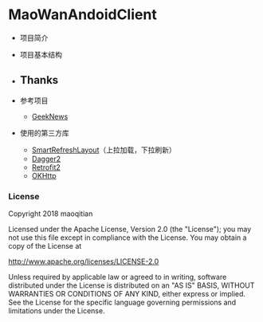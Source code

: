 # MaoWanAndoidClient
- 项目简介
- 项目基本结构
- Thanks
  -
- 参考项目
  
  - [GeekNews](https://github.com/codeestX/GeekNews)

- 使用的第三方库
  - [SmartRefreshLayout](https://github.com/scwang90/SmartRefreshLayout)（上拉加载，下拉刷新）
  - [Dagger2](https://github.com/google/dagger)
  - [Retrofit2](https://github.com/square/retrofit)
  - [OKHttp](https://github.com/square/okhttp)

### License

Copyright 2018 maoqitian

Licensed under the Apache License, Version 2.0 (the "License");
you may not use this file except in compliance with the License.
You may obtain a copy of the License at

   http://www.apache.org/licenses/LICENSE-2.0

Unless required by applicable law or agreed to in writing, software
distributed under the License is distributed on an "AS IS" BASIS,
WITHOUT WARRANTIES OR CONDITIONS OF ANY KIND, either express or implied.
See the License for the specific language governing permissions and
limitations under the License.	
	
